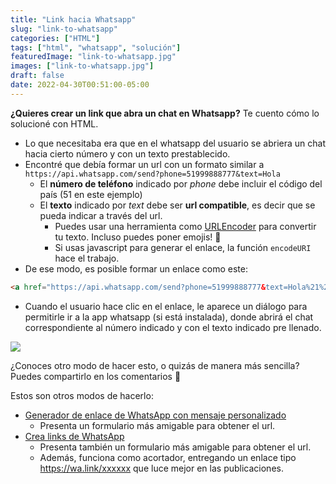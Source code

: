 ```yaml
---
title: "Link hacia Whatsapp"
slug: "link-to-whatsapp"
categories: ["HTML"]
tags: ["html", "whatsapp", "solución"]
featuredImage: "link-to-whatsapp.jpg"
images: ["link-to-whatsapp.jpg"]
draft: false
date: 2022-04-30T00:51:00-05:00
---
```


**¿Quieres crear un link que abra un chat en Whatsapp?** Te cuento cómo lo solucioné con HTML.

<!--more-->

- Lo que necesitaba era que en el whatsapp del usuario se abriera un chat hacia cierto número y con un texto prestablecido.
- Encontré que debía formar un url con un formato similar a `https://api.whatsapp.com/send?phone=51999888777&text=Hola`
  - El **número de teléfono** indicado por *phone* debe incluir el código del país (51 en este ejemplo)
  - El **texto** indicado por *text* debe ser **url compatible**, es decir que se pueda indicar a través del url.
    - Puedes usar una herramienta como [URLEncoder](https://www.urlencoder.org/) para convertir tu texto. Incluso puedes poner emojis! 🙂
    - Si usas javascript para generar el enlace, la función `encodeURI` hace el trabajo.
- De ese modo, es posible formar un enlace como este:

```html
<a href="https://api.whatsapp.com/send?phone=51999888777&text=Hola%21%20%F0%9F%91%8D%F0%9F%99%82">Saludar por Whatsapp</a>
```

- Cuando el usuario hace clic en el enlace, le aparece un diálogo para permitirle ir a la app whatsapp (si está instalada), donde abrirá el chat correspondiente al número indicado y con el texto indicado pre llenado.

![](screenshot-whatsapp-hola.png)

¿Conoces otro modo de hacer esto, o quizás de manera más sencilla? Puedes compartirlo en los comentarios 🙏

Estos son otros modos de hacerlo:

- [Generador de enlace de WhatsApp
con mensaje personalizado](https://vilmanunez.com/crear-enlace-whatsapp/)
  - Presenta un formulario más amigable para obtener el url.
- [Crea links de WhatsApp](https://crear.wa.link/)
  - Presenta también un formulario más amigable para obtener el url.
  - Además, funciona como acortador, entregando un enlace tipo https://wa.link/xxxxxx que luce mejor en las publicaciones.